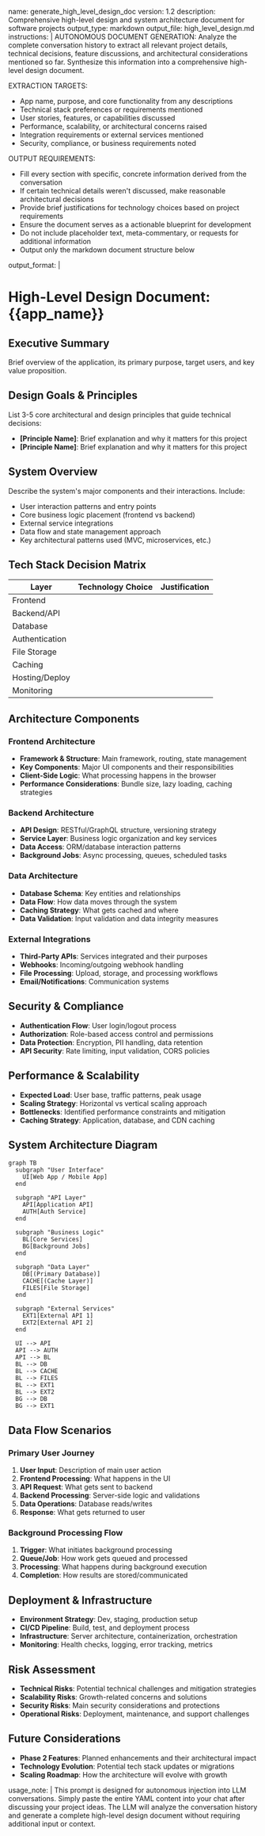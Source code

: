 name: generate_high_level_design_doc
version: 1.2
description: Comprehensive high-level design and system architecture document for software projects
output_type: markdown
output_file: high_level_design.md
instructions: |
  AUTONOMOUS DOCUMENT GENERATION:
  Analyze the complete conversation history to extract all relevant project details, technical decisions, 
  feature discussions, and architectural considerations mentioned so far. Synthesize this information 
  into a comprehensive high-level design document.
  
  EXTRACTION TARGETS:
  - App name, purpose, and core functionality from any descriptions
  - Technical stack preferences or requirements mentioned
  - User stories, features, or capabilities discussed
  - Performance, scalability, or architectural concerns raised
  - Integration requirements or external services mentioned
  - Security, compliance, or business requirements noted
  
  OUTPUT REQUIREMENTS:
  - Fill every section with specific, concrete information derived from the conversation
  - If certain technical details weren't discussed, make reasonable architectural decisions
  - Provide brief justifications for technology choices based on project requirements
  - Ensure the document serves as a actionable blueprint for development
  - Do not include placeholder text, meta-commentary, or requests for additional information
  - Output only the markdown document structure below

output_format: |
  # High-Level Design Document: {{app_name}}
  
  ## Executive Summary
  Brief overview of the application, its primary purpose, target users, and key value proposition.
  
  ## Design Goals & Principles
  List 3-5 core architectural and design principles that guide technical decisions:
  - **[Principle Name]**: Brief explanation and why it matters for this project
  - **[Principle Name]**: Brief explanation and why it matters for this project
  
  ## System Overview
  Describe the system's major components and their interactions. Include:
  - User interaction patterns and entry points
  - Core business logic placement (frontend vs backend)
  - External service integrations
  - Data flow and state management approach
  - Key architectural patterns used (MVC, microservices, etc.)
  
  ## Tech Stack Decision Matrix
  | Layer            | Technology Choice | Justification |
  |------------------|-------------------|---------------|
  | Frontend         |                   |               |
  | Backend/API      |                   |               |
  | Database         |                   |               |
  | Authentication   |                   |               |
  | File Storage     |                   |               |
  | Caching          |                   |               |
  | Hosting/Deploy   |                   |               |
  | Monitoring       |                   |               |
  
  ## Architecture Components
  
  ### Frontend Architecture
  - **Framework & Structure**: Main framework, routing, state management
  - **Key Components**: Major UI components and their responsibilities
  - **Client-Side Logic**: What processing happens in the browser
  - **Performance Considerations**: Bundle size, lazy loading, caching strategies
  
  ### Backend Architecture
  - **API Design**: RESTful/GraphQL structure, versioning strategy
  - **Service Layer**: Business logic organization and key services
  - **Data Access**: ORM/database interaction patterns
  - **Background Jobs**: Async processing, queues, scheduled tasks
  
  ### Data Architecture
  - **Database Schema**: Key entities and relationships
  - **Data Flow**: How data moves through the system
  - **Caching Strategy**: What gets cached and where
  - **Data Validation**: Input validation and data integrity measures
  
  ### External Integrations
  - **Third-Party APIs**: Services integrated and their purposes
  - **Webhooks**: Incoming/outgoing webhook handling
  - **File Processing**: Upload, storage, and processing workflows
  - **Email/Notifications**: Communication systems
  
  ## Security & Compliance
  - **Authentication Flow**: User login/logout process
  - **Authorization**: Role-based access control and permissions
  - **Data Protection**: Encryption, PII handling, data retention
  - **API Security**: Rate limiting, input validation, CORS policies
  
  ## Performance & Scalability
  - **Expected Load**: User base, traffic patterns, peak usage
  - **Scaling Strategy**: Horizontal vs vertical scaling approach
  - **Bottlenecks**: Identified performance constraints and mitigation
  - **Caching Strategy**: Application, database, and CDN caching
  
  ## System Architecture Diagram
  ```mermaid
  graph TB
    subgraph "User Interface"
      UI[Web App / Mobile App]
    end
    
    subgraph "API Layer"
      API[Application API]
      AUTH[Auth Service]
    end
    
    subgraph "Business Logic"
      BL[Core Services]
      BG[Background Jobs]
    end
    
    subgraph "Data Layer"
      DB[(Primary Database)]
      CACHE[(Cache Layer)]
      FILES[File Storage]
    end
    
    subgraph "External Services"
      EXT1[External API 1]
      EXT2[External API 2]
    end
    
    UI --> API
    API --> AUTH
    API --> BL
    BL --> DB
    BL --> CACHE
    BL --> FILES
    BL --> EXT1
    BL --> EXT2
    BG --> DB
    BG --> EXT1
  ```
  
  ## Data Flow Scenarios
  
  ### Primary User Journey
  1. **User Input**: Description of main user action
  2. **Frontend Processing**: What happens in the UI
  3. **API Request**: What gets sent to backend
  4. **Backend Processing**: Server-side logic and validations
  5. **Data Operations**: Database reads/writes
  6. **Response**: What gets returned to user
  
  ### Background Processing Flow
  1. **Trigger**: What initiates background processing
  2. **Queue/Job**: How work gets queued and processed
  3. **Processing**: What happens during background execution
  4. **Completion**: How results are stored/communicated
  
  ## Deployment & Infrastructure
  - **Environment Strategy**: Dev, staging, production setup
  - **CI/CD Pipeline**: Build, test, and deployment process
  - **Infrastructure**: Server architecture, containerization, orchestration
  - **Monitoring**: Health checks, logging, error tracking, metrics
  
  ## Risk Assessment
  - **Technical Risks**: Potential technical challenges and mitigation strategies
  - **Scalability Risks**: Growth-related concerns and solutions
  - **Security Risks**: Main security considerations and protections
  - **Operational Risks**: Deployment, maintenance, and support challenges
  
  ## Future Considerations
  - **Phase 2 Features**: Planned enhancements and their architectural impact
  - **Technology Evolution**: Potential tech stack updates or migrations
  - **Scaling Roadmap**: How the architecture will evolve with growth

usage_note: |
  This prompt is designed for autonomous injection into LLM conversations. Simply paste the entire 
  YAML content into your chat after discussing your project ideas. The LLM will analyze the 
  conversation history and generate a complete high-level design document without requiring 
  additional input or context.
